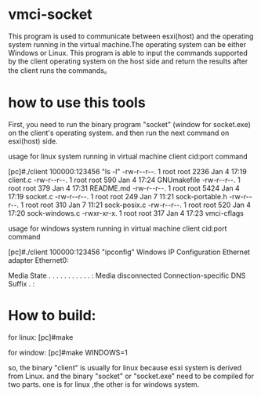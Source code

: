 # vmci-socket
This program is used to communicate between esxi(host) and the operating system running in the virtual machine.The operating system can be either Windows or Linux.
This program is able to input the commands supported by the client operating system on the host side and return the results after the client runs the commands。

# how to use this tools

First, you need to run the binary program "socket" (window for socket.exe) on the client's operating system. and then run the next command on esxi(host) side.

usage for linux system running in virtual machine
client cid:port command

[pc]#./client 100000:123456 "ls -l"
-rw-r--r--. 1 root root 2236 Jan  4 17:19 client.c
-rw-r--r--. 1 root root  590 Jan  4 17:24 GNUmakefile
-rw-r--r--. 1 root root  379 Jan  4 17:31 README.md
-rw-r--r--. 1 root root 5424 Jan  4 17:19 socket.c
-rw-r--r--. 1 root root  249 Jan  7 11:21 sock-portable.h
-rw-r--r--. 1 root root  310 Jan  7 11:21 sock-posix.c
-rw-r--r--. 1 root root  520 Jan  4 17:20 sock-windows.c
-rwxr-xr-x. 1 root root  317 Jan  4 17:23 vmci-cflags

usage for windows system running in virtual machine
client cid:port command

[pc]#./client 100000:123456 "ipconfig"
Windows IP Configuration
Ethernet adapter Ethernet0:

   Media State . . . . . . . . . . . : Media disconnected
   Connection-specific DNS Suffix  . : 
   
   
# How to build:
for linux:
[pc]#make

for window:
[pc]#make WINDOWS=1

so, the binary "client" is usually for linux because esxi system is derived from Linux.
and the binary "socket" or "socket.exe" need to be compiled for two parts. one is for linux ,the other is for windows system.

